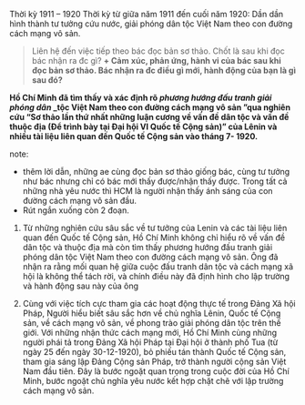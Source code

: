 
Thời kỳ 1911 – 1920
Thời kỳ từ giữa năm 1911 đến cuối năm 1920: Dần dần hình thành tư tưởng cứu nước, giải phóng dân tộc Việt Nam theo con đường cách mạng vô sản.
> Liên hệ đến việc tiếp theo bác đọc bản sơ thảo. Chốt là sau khi đọc bác nhận ra đc gì?
**+ Cảm** **xúc, phản ứng, hành vi của bác sau khi đọc bản sơ thảo. Bác nhận ra đc điều gì mới, hành động của bạn là gì sau đó?**

**Hồ Chí Minh đã tìm thấy và xác định rõ _phương hướng đấu tranh giải phóng_ _dân_ _tộc Việt Nam theo con đường cách mạng vô sản ”qua nghiên cứu “Sơ thảo lần thứ nhất những luận cương về vấn đề dân tộc và vấn đề thuộc địa (Để trình bày tại Đại hội VI Quốc tế Cộng sản)” của Lênin và nhiều tài liệu liên quan đến Quốc tế Cộng sản vào tháng 7- 1920.**

note:
+ thêm lời dẫn, những ae cùng đọc bản sơ thảo giống bác, cùng tư tưởng như bác nhưng chỉ có bác mới thấy được/nhận thấy được.
	Trong tất cả những nhà yêu nước thì HCM là người nhận thấy ánh sáng của con đường cách mạng vô sản đầu.
+ Rút ngắn xuống còn 2 đoạn.
 
1) Từ những nghiên cứu sâu sắc về tư tưởng của Lenin và các tài liệu liên quan đến Quốc tế Cộng sản, Hồ Chí Minh không chỉ hiểu rõ về vấn đề dân tộc và thuộc địa mà còn tìm thấy phương hướng đấu tranh giải phóng dân tộc Việt Nam theo con đường cách mạng vô sản. Ông đã nhận ra rằng mối quan hệ giữa cuộc đấu tranh dân tộc và cách mạng xã hội là không thể tách rời, và chính điều này đã định hình cho lập trường và hành động sau này của ông

2) Cùng với việc tích cực tham gia các hoạt động thực tế trong Đảng Xã hội Pháp, Người hiểu biết sâu sắc hơn về chủ nghĩa Lênin, Quốc tế Cộng sản, về cách mạng vô sản, về phong trào giải phóng dân tộc trên thế giới. Với những nhận thức cách mạng mới, Hồ Chí Minh cùng những người phái tả trong Đảng Xã hội Pháp tại Đại hội ở thành phố Tua (từ ngày 25 đến ngày 30-12-1920), bỏ phiếu tán thành Quốc tế Cộng sản, tham gia sáng lập Đảng Cộng sản Pháp, trở thành người cộng sản Việt Nam đầu tiên. Đây là bước ngoặt quan trọng trong cuộc đời của Hồ Chí Minh, bước ngoặt chủ nghĩa yêu nước kết hợp chặt chẽ với lập trường cách mạng vô sản.



